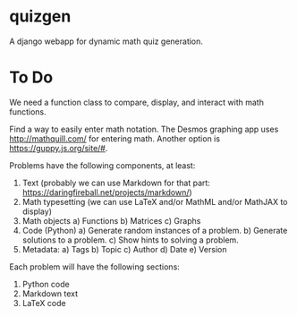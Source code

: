 # quizgen
A django webapp for dynamic math quiz generation.

# To Do
We need a function class to compare, display, and interact with math functions. 


Find a way to easily enter math notation. The Desmos graphing app uses http://mathquill.com/ for entering math. Another option is https://guppy.js.org/site/#. 

Problems have the following components, at least:

1. Text (probably we can use Markdown for that part: https://daringfireball.net/projects/markdown/)
2. Math typesetting (we can use LaTeX and/or MathML and/or MathJAX to display)
3. Math objects
  a) Functions
  b) Matrices
  c) Graphs
4. Code (Python)
  a) Generate random instances of a problem.
  b) Generate solutions to a problem.
  c) Show hints to solving a problem.
5. Metadata:
  a) Tags
  b) Topic
  c) Author
  d) Date
  e) Version

Each problem will have the following sections:
1. Python code
2. Markdown text
3. LaTeX code
